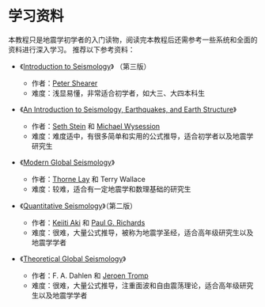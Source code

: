 # 学习资料

本教程只是地震学初学者的入门读物，阅读完本教程后还需参考一些系统和全面的资料进行深入学习。
推荐以下参考资料：

- 《[Introduction to Seismology](https://www.cambridge.org/us/academic/subjects/earth-and-environmental-science/solid-earth-geophysics/introduction-seismology-3rd-edition?format=HB&isbn=9781316635742)》
  （第三版）

  - 作者：[Peter Shearer](https://igppweb.ucsd.edu/~shearer/mahi/)
  - 难度：浅显易懂，非常适合初学者，如大三、大四本科生

- 《[An Introduction to Seismology, Earthquakes, and Earth Structure](https://www.wiley.com/en-us/An+Introduction+to+Seismology%2C+Earthquakes%2C+and+Earth+Structure-p-9780865420786)》

  - 作者：[Seth Stein](https://www.earth.northwestern.edu/our-people/faculty/stein-seth.html)
    和 [Michael Wysession](https://eps.wustl.edu/people/michael-e-wysession)
  - 难度：难度适中，有很多简单和实用的公式推导，适合初学者以及地震学研究生

- 《[Modern Global Seismology](https://www.elsevier.com/books/modern-global-seismology/lay/978-0-12-732870-6)》

  - 作者：[Thorne Lay](https://websites.pmc.ucsc.edu/~seisweb/thorne_lay/)
    和 Terry Wallace
  - 难度：较难，适合有一定地震学和数理基础的研究生

- 《[Quantitative Seismology](https://www.ldeo.columbia.edu/~richards/Aki_Richards.html)》（第二版）

  - 作者：[Keiiti Aki](https://doi.org/10.1785/gssrl.76.5.551)
    和 [Paul G. Richards](https://www.ldeo.columbia.edu/user/richards)
  - 难度：很难，大量公式推导，被称为地震学圣经，适合高年级研究生以及地震学学者

- 《[Theoretical Global Seismology](https://press.princeton.edu/books/paperback/9780691001241/theoretical-global-seismology)》

  - 作者：F. A. Dahlen 和 [Jeroen Tromp](https://geosciences.princeton.edu/people/jeroen-tromp)
  - 难度：很难，大量公式推导，注重面波和自由震荡理论，适合高年级研究生以及地震学学者
